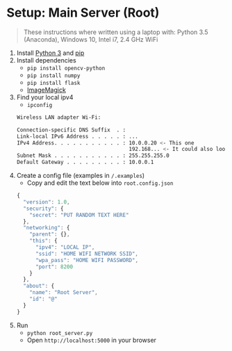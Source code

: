
# Setup: Main Server (Root)

> These instructions where written using a laptop with: Python 3.5 (Anaconda), Windows 10, Intel i7, 2.4 GHz WiFi

1. Install [Python 3](https://www.python.org/downloads/) and [pip](https://stackoverflow.com/questions/4750806/how-do-i-install-pip-on-windows)
2. Install dependencies
	* `pip install opencv-python`
	* `pip install numpy`
	* `pip install flask`
	* [ImageMagick](https://imagemagick.org/script/download.php)
3. Find your local ipv4
	* `ipconfig`
	```bash
	Wireless LAN adapter Wi-Fi:

   Connection-specific DNS Suffix  . :
   Link-local IPv6 Address . . . . . : ...
   IPv4 Address. . . . . . . . . . . : 10.0.0.20 <- This one
                                        192.168... <- It could also look like this
   Subnet Mask . . . . . . . . . . . : 255.255.255.0
   Default Gateway . . . . . . . . . : 10.0.0.1
   ```
4. Create a config file (examples in `/.examples`)
	* Copy and edit the text below into `root.config.json`
	```javascript
	{
	  "version": 1.0,
	  "security": {
	    "secret": "PUT RANDOM TEXT HERE"
	  },
	  "networking": {
	    "parent": {},
	    "this": {
	      "ipv4": "LOCAL IP",
	      "ssid": "HOME WIFI NETWORK SSID",
	      "wpa_pass": "HOME WIFI PASSWORD",
	      "port": 8200
	    }
	  },
	  "about": {
	    "name": "Root Server",
	    "id": "@"
	  }
	}
5. Run
	* `python root_server.py`
	* Open `http://localhost:5000` in your browser